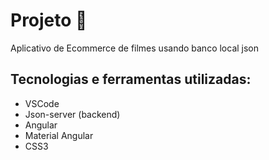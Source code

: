 # Projeto :rocket:
Aplicativo de Ecommerce de filmes usando banco local json

## Tecnologias e ferramentas utilizadas:
- VSCode
- Json-server (backend)
- Angular
- Material Angular
- CSS3


